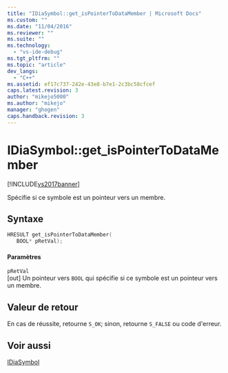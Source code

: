 ```yaml
---
title: "IDiaSymbol::get_isPointerToDataMember | Microsoft Docs"
ms.custom: ""
ms.date: "11/04/2016"
ms.reviewer: ""
ms.suite: ""
ms.technology: 
  - "vs-ide-debug"
ms.tgt_pltfrm: ""
ms.topic: "article"
dev_langs: 
  - "C++"
ms.assetid: ef17c737-242e-43e8-b7e1-2c3bc58cfcef
caps.latest.revision: 3
author: "mikejo5000"
ms.author: "mikejo"
manager: "ghogen"
caps.handback.revision: 3
---
```

# IDiaSymbol::get_isPointerToDataMember
[!INCLUDE[vs2017banner](../../code-quality/includes/vs2017banner.md)]

Spécifie si ce symbole est un pointeur vers un membre.  
  
## Syntaxe  
  
```cpp  
HRESULT get_isPointerToDataMember(   
   BOOL* pRetVal);  
```  
  
#### Paramètres  
 `pRetVal`  
 \[out\]  Un pointeur vers `BOOL` qui spécifie si ce symbole est un pointeur vers un membre.  
  
## Valeur de retour  
 En cas de réussite, retourne `S_OK`; sinon, retourne `S_FALSE` ou code d'erreur.  
  
## Voir aussi  
 [IDiaSymbol](../../debugger/debug-interface-access/idiasymbol.md)